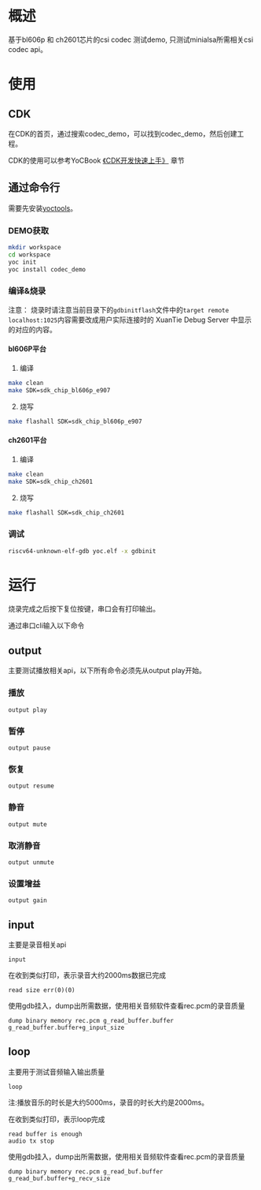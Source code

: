 # 概述
基于bl606p 和 ch2601芯片的csi codec 测试demo, 只测试minialsa所需相关csi codec api。

# 使用
## CDK
在CDK的首页，通过搜索codec_demo，可以找到codec_demo，然后创建工程。

CDK的使用可以参考YoCBook [《CDK开发快速上手》](https://www.xrvm.cn/document?temp=use-cdk-to-get-started-quickly&slug=yocbook) 章节

## 通过命令行
需要先安装[yoctools](https://www.xrvm.cn/document?temp=yoctools&slug=yocbook)。

### DEMO获取

```bash
mkdir workspace
cd workspace
yoc init
yoc install codec_demo
```

### 编译&烧录

注意：
    烧录时请注意当前目录下的`gdbinitflash`文件中的`target remote localhost:1025`内容需要改成用户实际连接时的 XuanTie Debug Server 中显示的对应的内容。

#### bl606P平台

1. 编译

```bash
make clean
make SDK=sdk_chip_bl606p_e907
```

2. 烧写

```bash
make flashall SDK=sdk_chip_bl606p_e907
```

#### ch2601平台

1. 编译

```bash
make clean
make SDK=sdk_chip_ch2601
```

2. 烧写

```bash
make flashall SDK=sdk_chip_ch2601
```

### 调试

```bash
riscv64-unknown-elf-gdb yoc.elf -x gdbinit
```

# 运行
烧录完成之后按下复位按键，串口会有打印输出。

通过串口cli输入以下命令

## output

主要测试播放相关api，以下所有命令必须先从output play开始。

### 播放

```cli
output play 
```

### 暂停

```cli
output pause
```

### 恢复

```cli
output resume
```

### 静音

```cli
output mute
```

### 取消静音

```cli
output unmute
```

### 设置增益

```cli
output gain
```

## input

主要是录音相关api

```cli
input
```

在收到类似打印，表示录音大约2000ms数据已完成

```
read size err(0)(0)
```

使用gdb挂入，dump出所需数据，使用相关音频软件查看rec.pcm的录音质量

```
dump binary memory rec.pcm g_read_buffer.buffer g_read_buffer.buffer+g_input_size 
```

## loop

主要用于测试音频输入输出质量

```cli
loop
```
注:播放音乐的时长是大约5000ms，录音的时长大约是2000ms。

在收到类似打印，表示loop完成

```
read buffer is enough 
audio tx stop
```

使用gdb挂入，dump出所需数据，使用相关音频软件查看rec.pcm的录音质量

```
dump binary memory rec.pcm g_read_buf.buffer g_read_buf.buffer+g_recv_size 
```

